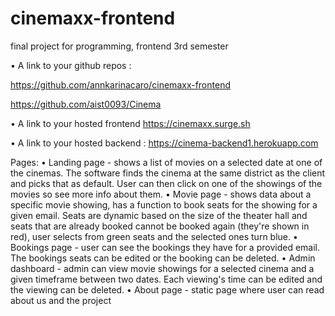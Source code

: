 # cinemaxx-frontend
final project for programming, frontend 3rd semester 

•	 A link to your github repos :

https://github.com/annkarinacaro/cinemaxx-frontend

https://github.com/aist0093/Cinema

•	 A link to your hosted frontend
https://cinemaxx.surge.sh


•	 A link to your hosted backend : 
https://cinema-backend1.herokuapp.com

Pages:
•	Landing page - shows a list of movies on a selected date at one of the cinemas. The software finds the cinema at the same district as the client and picks that as default. User can then click on one of the showings of the movies so see more info about them.
•	Movie page - shows data about a specific movie showing, has a function to book seats for the showing for a given email. Seats are dynamic based on the size of the theater hall and seats that are already booked cannot be booked again (they're shown in red), user selects from green seats and the selected ones turn blue.
•	Bookings page - user can see the bookings they have for a provided email. The bookings seats can be edited or the booking can be deleted.
•	Admin dashboard - admin can view movie showings for a selected cinema and a given timeframe between two dates. Each viewing's time can be edited and the viewing can be deleted.
•	About page - static page where user can read about us and the project
